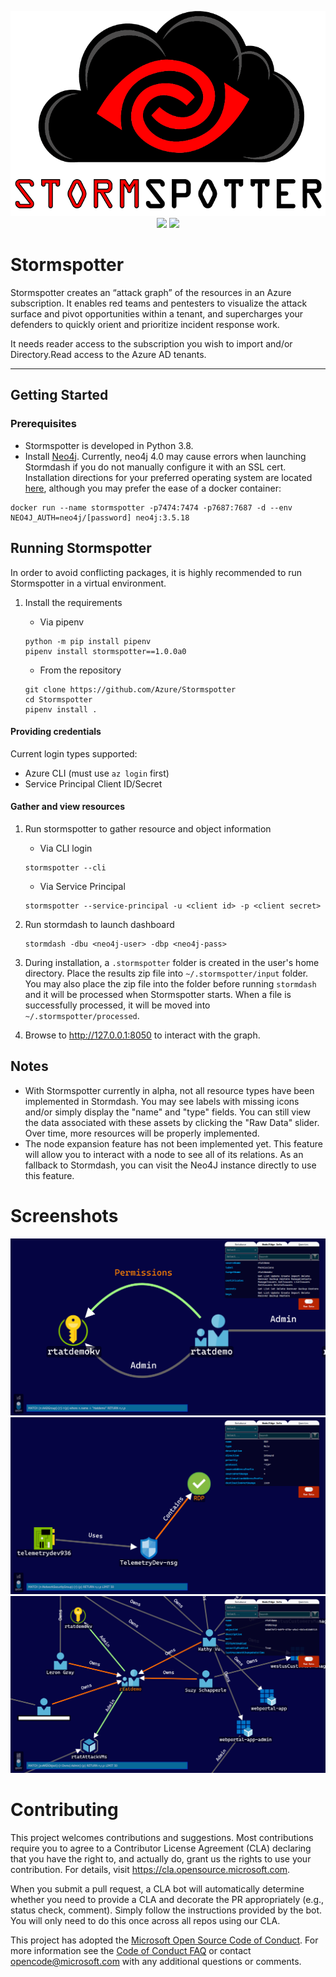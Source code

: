 <p align="center">
    <img src="misc/stormspotter.png" /><br>
    <img src="https://img.shields.io/badge/Version-1.0.0a-red" />
    <img src="https://img.shields.io/badge/python-3.8-success" />
</p>

# Stormspotter

Stormspotter creates an “attack graph” of the resources in an Azure subscription. It enables red teams and pentesters to visualize the attack surface and pivot opportunities within a tenant, and supercharges your defenders to quickly orient and prioritize incident response work.  

It needs reader access to the subscription you wish to import and/or Directory.Read access to the Azure AD tenants. 

---

## Getting Started

### Prerequisites

- Stormspotter is developed in Python 3.8.
- Install [Neo4j](https://neo4j.com/download/). Currently, neo4j 4.0 may cause errors when launching Stormdash if you do not manually configure it with an SSL cert. Installation directions for your preferred operating system are located [here](https://neo4j.com/docs/operations-manual/current/installation/), although you may prefer the ease of a docker container:

```
docker run --name stormspotter -p7474:7474 -p7687:7687 -d --env NEO4J_AUTH=neo4j/[password] neo4j:3.5.18
```

## Running Stormspotter
In order to avoid conflicting packages, it is highly recommended to run Stormspotter in a virtual environment. 

1. Install the requirements

    - Via pipenv
    ```
    python -m pip install pipenv
    pipenv install stormspotter==1.0.0a0
    ```

    - From the repository   
    ```
    git clone https://github.com/Azure/Stormspotter
    cd Stormspotter
    pipenv install .
    ```

#### Providing credentials
Current login types supported: 

- Azure CLI (must use `az login` first)
- Service Principal Client ID/Secret

#### Gather and view resources

1. Run stormspotter to gather resource and object information
   
    - Via CLI login
    ```
    stormspotter --cli
    ```

    - Via Service Principal
    ```
    stormspotter --service-principal -u <client id> -p <client secret>
    ```
    
2. Run stormdash to launch dashboard
    ```
    stormdash -dbu <neo4j-user> -dbp <neo4j-pass>
    ```

3. During installation, a `.stormspotter` folder is created in the user's home directory. Place the results zip file into `~/.stormspotter/input` folder. You may also place the zip file into the folder before running `stormdash` and it will be processed when Stormspotter starts. When a file is successfully processed, it will be moved into `~/.stormspotter/processed`.

4. Browse to http://127.0.0.1:8050 to interact with the graph. 
   

## Notes
- With Stormspotter currently in alpha, not all resource types have been implemented in Stormdash. You may see labels with missing icons and/or simply display the "name" and "type" fields. You can still view the data associated with these assets by clicking the "Raw Data" slider. Over time, more resources will be properly implemented.
- The node expansion feature has not been implemented yet. This feature will allow you to interact with a node to see all of its relations. As an fallback to Stormdash, you can visit the Neo4J instance directly to use this feature.
  
# Screenshots

![Screenshot1](misc/screenshot1.png)
![Screenshot2](misc/screenshot2.png)
![Screenshot3](misc/screenshot3.png)


# Contributing

This project welcomes contributions and suggestions.  Most contributions require you to agree to a
Contributor License Agreement (CLA) declaring that you have the right to, and actually do, grant us
the rights to use your contribution. For details, visit https://cla.opensource.microsoft.com.

When you submit a pull request, a CLA bot will automatically determine whether you need to provide
a CLA and decorate the PR appropriately (e.g., status check, comment). Simply follow the instructions
provided by the bot. You will only need to do this once across all repos using our CLA.

This project has adopted the [Microsoft Open Source Code of Conduct](https://opensource.microsoft.com/codeofconduct/).
For more information see the [Code of Conduct FAQ](https://opensource.microsoft.com/codeofconduct/faq/) or
contact [opencode@microsoft.com](mailto:opencode@microsoft.com) with any additional questions or comments.

